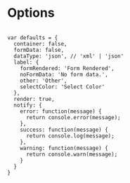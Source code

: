 # Options

<pre><code class="js">
var defaults = {
  container: false,
  formData: false,
  dataType: 'json', // 'xml' | 'json'
  label: {
    formRendered: 'Form Rendered',
    noFormData: 'No form data.',
    other: 'Other',
    selectColor: 'Select Color'
  },
  render: true,
  notify: {
    error: function(message) {
      return console.error(message);
    },
    success: function(message) {
      return console.log(message);
    },
    warning: function(message) {
      return console.warn(message);
    }
  }
}
</code></pre>
